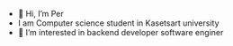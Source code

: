 - 👋 Hi, I’m Per
- I am Computer science student in Kasetsart university
- 👀 I’m interested in backend developer software enginer

<!---
PerTrakanjan/PerTrakanjan is a ✨ special ✨ repository because its `README.md` (this file) appears on your GitHub profile.
You can click the Preview link to take a look at your changes.
--->
